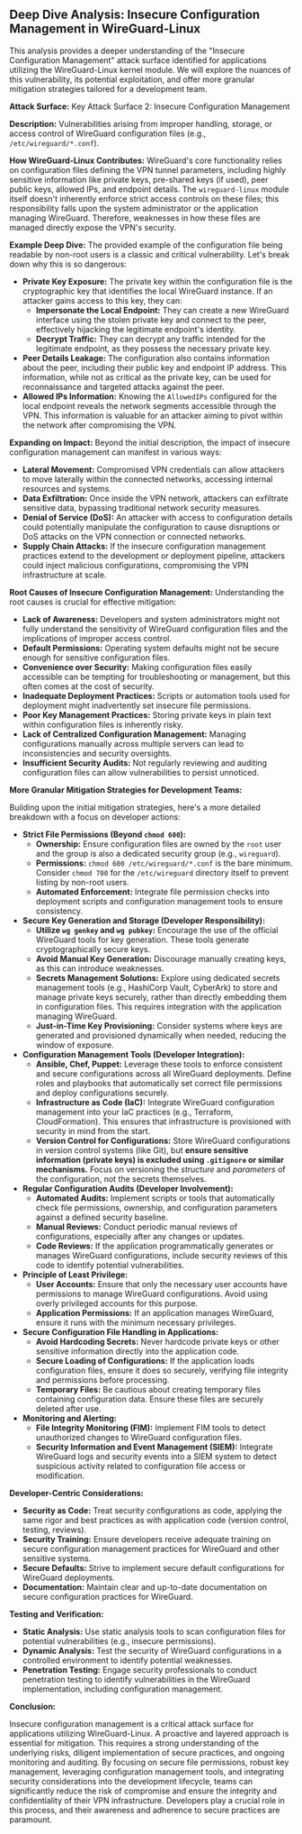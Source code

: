 ## Deep Dive Analysis: Insecure Configuration Management in WireGuard-Linux

This analysis provides a deeper understanding of the "Insecure Configuration Management" attack surface identified for applications utilizing the WireGuard-Linux kernel module. We will explore the nuances of this vulnerability, its potential exploitation, and offer more granular mitigation strategies tailored for a development team.

**Attack Surface:** Key Attack Surface 2: Insecure Configuration Management

**Description:** Vulnerabilities arising from improper handling, storage, or access control of WireGuard configuration files (e.g., `/etc/wireguard/*.conf`).

**How WireGuard-Linux Contributes:** WireGuard's core functionality relies on configuration files defining the VPN tunnel parameters, including highly sensitive information like private keys, pre-shared keys (if used), peer public keys, allowed IPs, and endpoint details. The `wireguard-linux` module itself doesn't inherently enforce strict access controls on these files; this responsibility falls upon the system administrator or the application managing WireGuard. Therefore, weaknesses in how these files are managed directly expose the VPN's security.

**Example Deep Dive:** The provided example of the configuration file being readable by non-root users is a classic and critical vulnerability. Let's break down why this is so dangerous:

* **Private Key Exposure:** The private key within the configuration file is the cryptographic key that identifies the local WireGuard instance. If an attacker gains access to this key, they can:
    * **Impersonate the Local Endpoint:**  They can create a new WireGuard interface using the stolen private key and connect to the peer, effectively hijacking the legitimate endpoint's identity.
    * **Decrypt Traffic:**  They can decrypt any traffic intended for the legitimate endpoint, as they possess the necessary private key.
* **Peer Details Leakage:** The configuration also contains information about the peer, including their public key and endpoint IP address. This information, while not as critical as the private key, can be used for reconnaissance and targeted attacks against the peer.
* **Allowed IPs Information:**  Knowing the `AllowedIPs` configured for the local endpoint reveals the network segments accessible through the VPN. This information is valuable for an attacker aiming to pivot within the network after compromising the VPN.

**Expanding on Impact:**  Beyond the initial description, the impact of insecure configuration management can manifest in various ways:

* **Lateral Movement:**  Compromised VPN credentials can allow attackers to move laterally within the connected networks, accessing internal resources and systems.
* **Data Exfiltration:**  Once inside the VPN network, attackers can exfiltrate sensitive data, bypassing traditional network security measures.
* **Denial of Service (DoS):**  An attacker with access to configuration details could potentially manipulate the configuration to cause disruptions or DoS attacks on the VPN connection or connected networks.
* **Supply Chain Attacks:** If the insecure configuration management practices extend to the development or deployment pipeline, attackers could inject malicious configurations, compromising the VPN infrastructure at scale.

**Root Causes of Insecure Configuration Management:** Understanding the root causes is crucial for effective mitigation:

* **Lack of Awareness:** Developers and system administrators might not fully understand the sensitivity of WireGuard configuration files and the implications of improper access control.
* **Default Permissions:**  Operating system defaults might not be secure enough for sensitive configuration files.
* **Convenience over Security:**  Making configuration files easily accessible can be tempting for troubleshooting or management, but this often comes at the cost of security.
* **Inadequate Deployment Practices:**  Scripts or automation tools used for deployment might inadvertently set insecure file permissions.
* **Poor Key Management Practices:**  Storing private keys in plain text within configuration files is inherently risky.
* **Lack of Centralized Configuration Management:**  Managing configurations manually across multiple servers can lead to inconsistencies and security oversights.
* **Insufficient Security Audits:**  Not regularly reviewing and auditing configuration files can allow vulnerabilities to persist unnoticed.

**More Granular Mitigation Strategies for Development Teams:**

Building upon the initial mitigation strategies, here's a more detailed breakdown with a focus on developer actions:

* **Strict File Permissions (Beyond `chmod 600`):**
    * **Ownership:** Ensure configuration files are owned by the `root` user and the group is also a dedicated security group (e.g., `wireguard`).
    * **Permissions:**  `chmod 600 /etc/wireguard/*.conf` is the bare minimum. Consider `chmod 700` for the `/etc/wireguard` directory itself to prevent listing by non-root users.
    * **Automated Enforcement:**  Integrate file permission checks into deployment scripts and configuration management tools to ensure consistency.
* **Secure Key Generation and Storage (Developer Responsibility):**
    * **Utilize `wg genkey` and `wg pubkey`:**  Encourage the use of the official WireGuard tools for key generation. These tools generate cryptographically secure keys.
    * **Avoid Manual Key Generation:**  Discourage manually creating keys, as this can introduce weaknesses.
    * **Secrets Management Solutions:**  Explore using dedicated secrets management tools (e.g., HashiCorp Vault, CyberArk) to store and manage private keys securely, rather than directly embedding them in configuration files. This requires integration with the application managing WireGuard.
    * **Just-in-Time Key Provisioning:**  Consider systems where keys are generated and provisioned dynamically when needed, reducing the window of exposure.
* **Configuration Management Tools (Developer Integration):**
    * **Ansible, Chef, Puppet:**  Leverage these tools to enforce consistent and secure configurations across all WireGuard deployments. Define roles and playbooks that automatically set correct file permissions and deploy configurations securely.
    * **Infrastructure as Code (IaC):**  Integrate WireGuard configuration management into your IaC practices (e.g., Terraform, CloudFormation). This ensures that infrastructure is provisioned with security in mind from the start.
    * **Version Control for Configurations:**  Store WireGuard configurations in version control systems (like Git), but **ensure sensitive information (private keys) is excluded using `.gitignore` or similar mechanisms.**  Focus on versioning the *structure* and *parameters* of the configuration, not the secrets themselves.
* **Regular Configuration Audits (Developer Involvement):**
    * **Automated Audits:**  Implement scripts or tools that automatically check file permissions, ownership, and configuration parameters against a defined security baseline.
    * **Manual Reviews:**  Conduct periodic manual reviews of configurations, especially after any changes or updates.
    * **Code Reviews:**  If the application programmatically generates or manages WireGuard configurations, include security reviews of this code to identify potential vulnerabilities.
* **Principle of Least Privilege:**
    * **User Accounts:**  Ensure that only the necessary user accounts have permissions to manage WireGuard configurations. Avoid using overly privileged accounts for this purpose.
    * **Application Permissions:** If an application manages WireGuard, ensure it runs with the minimum necessary privileges.
* **Secure Configuration File Handling in Applications:**
    * **Avoid Hardcoding Secrets:** Never hardcode private keys or other sensitive information directly into the application code.
    * **Secure Loading of Configurations:**  If the application loads configuration files, ensure it does so securely, verifying file integrity and permissions before processing.
    * **Temporary Files:**  Be cautious about creating temporary files containing configuration data. Ensure these files are securely deleted after use.
* **Monitoring and Alerting:**
    * **File Integrity Monitoring (FIM):**  Implement FIM tools to detect unauthorized changes to WireGuard configuration files.
    * **Security Information and Event Management (SIEM):**  Integrate WireGuard logs and security events into a SIEM system to detect suspicious activity related to configuration file access or modification.

**Developer-Centric Considerations:**

* **Security as Code:**  Treat security configurations as code, applying the same rigor and best practices as with application code (version control, testing, reviews).
* **Security Training:**  Ensure developers receive adequate training on secure configuration management practices for WireGuard and other sensitive systems.
* **Secure Defaults:**  Strive to implement secure default configurations for WireGuard deployments.
* **Documentation:**  Maintain clear and up-to-date documentation on secure configuration practices for WireGuard.

**Testing and Verification:**

* **Static Analysis:**  Use static analysis tools to scan configuration files for potential vulnerabilities (e.g., insecure permissions).
* **Dynamic Analysis:**  Test the security of WireGuard configurations in a controlled environment to identify potential weaknesses.
* **Penetration Testing:**  Engage security professionals to conduct penetration testing to identify vulnerabilities in the WireGuard implementation, including configuration management.

**Conclusion:**

Insecure configuration management is a critical attack surface for applications utilizing WireGuard-Linux. A proactive and layered approach is essential for mitigation. This requires a strong understanding of the underlying risks, diligent implementation of secure practices, and ongoing monitoring and auditing. By focusing on secure file permissions, robust key management, leveraging configuration management tools, and integrating security considerations into the development lifecycle, teams can significantly reduce the risk of compromise and ensure the integrity and confidentiality of their VPN infrastructure. Developers play a crucial role in this process, and their awareness and adherence to secure practices are paramount.
